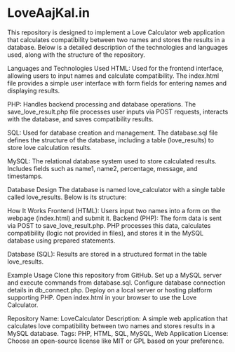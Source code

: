 # LoveAajKal.in

This repository is designed to implement a Love Calculator web application that calculates compatibility between two names and stores the results in a database. Below is a detailed description of the technologies and languages used, along with the structure of the repository.

Languages and Technologies Used
HTML:
  Used for the frontend interface, allowing users to input names and calculate compatibility.
  The index.html file provides a simple user interface with form fields for entering names and displaying results.

PHP:
  Handles backend processing and database operations.
  The save_love_result.php file processes user inputs via POST requests, interacts with the database, and saves compatibility results.

SQL:
  Used for database creation and management.
  The database.sql file defines the structure of the database, including a table (love_results) to store love calculation results.

MySQL:
  The relational database system used to store calculated results.
  Includes fields such as name1, name2, percentage, message, and timestamps.

Database Design
  The database is named love_calculator with a single table called love_results. Below is its structure:

How It Works
Frontend (HTML):
Users input two names into a form on the webpage (index.html) and submit it.
Backend (PHP):
  The form data is sent via POST to save_love_result.php.
  PHP processes this data, calculates compatibility (logic not provided in files), and stores it in the MySQL database using prepared statements.

Database (SQL):
  Results are stored in a structured format in the table love_results.

Example Usage
  Clone this repository from GitHub.
  Set up a MySQL server and execute commands from database.sql.
  Configure database connection details in db_connect.php.
  Deploy on a local server or hosting platform supporting PHP.
  Open index.html in your browser to use the Love Calculator.

Repository Name: LoveCalculator
Description: A simple web application that calculates love compatibility between two names and stores results in a MySQL database.
Tags: PHP, HTML, SQL, MySQL, Web Application
License: Choose an open-source license like MIT or GPL based on your preference.

